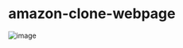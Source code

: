 # amazon-clone-webpage

![image](https://github.com/user-attachments/assets/7bb56205-ecc7-45bb-990b-fda25ba158ee)
